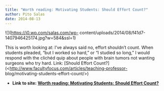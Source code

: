 ```yaml
---
title: "Worth reading: Motivating Students: Should Effort Count?"
author: Pito Salas
date: 2014-08-13
---
```




![](https://i0.wp.com/salas.com/wp-
content/uploads/2014/08/f41d7-1407946425174.jpg?w=584&ssl=1)

This is worth looking at: I’ve always said no, effort shouldn’t count. When
students pleaded, “but I worked so hard,” or “I studied so long,” I would
respond with the clichéd quip about people with brain tumors not wanting
surgeons who try hard. Link: [Should Effort
Count?](<http://www.facultyfocus.com/articles/teaching-professor-
blog/motivating-students-effort-count/>)


* **Link to site:** **[Worth reading: Motivating Students: Should Effort Count?](None)**
